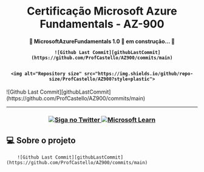 [githubLastCommit]: https://img.shields.io/github/last-commit/ProfCastello/AZ900?style=plastic "Github Last Commit"



<h1 align="center"> Certificação Microsoft Azure Fundamentals - AZ-900 </h1>

<h4 align="center"> 
	🚧 MicrosoftAzureFundamentals 1.0 🚀 em construção... 🚧 

    	![Github Last Commit][githubLastCommit](https://github.com/ProfCastello/AZ900/commits/main)
  	

  	<img alt="Repository size" src="https://img.shields.io/github/repo-size/ProfCastello/AZ900?style=plastic">
</h4>
    	![Github Last Commit][githubLastCommit](https://github.com/ProfCastello/AZ900/commits/main)

---

<h3 align="center">

<a href="https://msftstudentcert.cloudreadyskills.com">
    <img alt="Siga no Twitter" src="https://img.shields.io/badge/Cloud%20Ready%20Skills-Link-brightgreen?style=plastic">
  </a>

<a href="https://learn.microsoft.com/pt-br/certifications/exams/az-900/"> 
	<img alt="Microsoft Learn" src="https://img.shields.io/badge/Microsoft%20Learn-Link-brightgreen?style=plastic">
</a>

</h3>

## 💻 Sobre o projeto
    	![Github Last Commit][githubLastCommit](https://github.com/ProfCastello/AZ900/commits/main)
